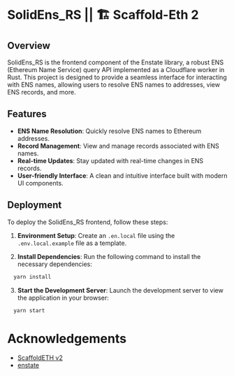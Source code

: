 # SolidEns_RS || 🏗 Scaffold-Eth 2

## Overview

SolidEns_RS is the frontend component of the Enstate library, a robust ENS (Ethereum Name Service) query API implemented as a Cloudflare worker in Rust. This project is designed to provide a seamless interface for interacting with ENS names, allowing users to resolve ENS names to addresses, view ENS records, and more.

## Features

- **ENS Name Resolution**: Quickly resolve ENS names to Ethereum addresses.
- **Record Management**: View and manage records associated with ENS names.
- **Real-time Updates**: Stay updated with real-time changes in ENS records.
- **User-friendly Interface**: A clean and intuitive interface built with modern UI components.

## Deployment

To deploy the SolidEns_RS frontend, follow these steps:

1. **Environment Setup**:
   Create an `.en.local` file using the `.env.local.example` file as a template.

2. **Install Dependencies**:
   Run the following command to install the necessary dependencies:

```bash
  yarn install
```


3. **Start the Development Server**:
   Launch the development server to view the application in your browser:

```bash
  yarn start
```

# Acknowledgements

- [ScaffoldETH v2](https://github.com/scaffold-eth/se-2)
- [enstate](https://github.com/v3xlabs/enstate)

